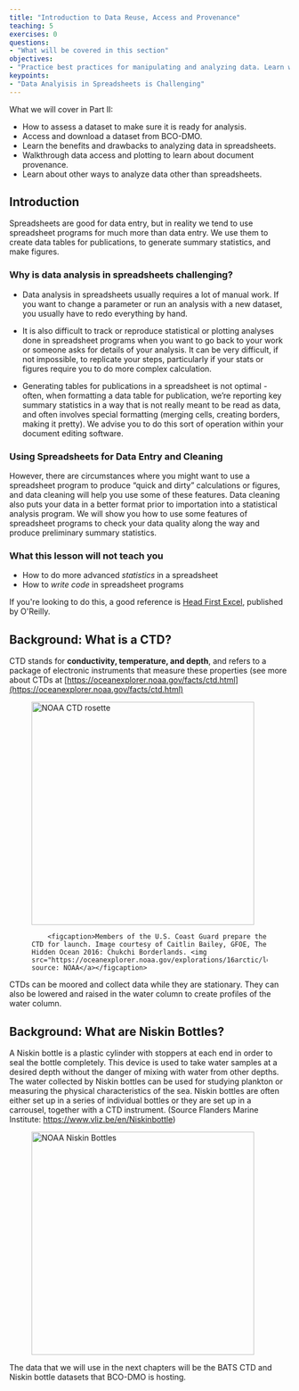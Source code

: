 ```yaml
---
title: "Introduction to Data Reuse, Access and Provenance"
teaching: 5
exercises: 0
questions:
- "What will be covered in this section"
objectives:
- "Practice best practices for manipulating and analyzing data. Learn what to look for in metadata to make sure a dataset is ready for analysis."
keypoints:
- "Data Analyisis in Spreadsheets is Challenging"
---
```


What we will cover in Part II:
- How to assess a dataset to make sure it is ready for analysis.
- Access and download a dataset from BCO-DMO.
- Learn the benefits and drawbacks to analyzing data in spreadsheets.
- Walkthrough data access and plotting to learn about document provenance.
- Learn about other ways to analyze data other than spreadsheets.

## Introduction

Spreadsheets are good for data entry, but in reality we tend to use spreadsheet programs for much more than data entry. We use them to create data tables for publications, to generate summary statistics, and make figures.

### Why is data analysis in spreadsheets challenging?

- Data analysis in spreadsheets usually requires a lot of manual work. If you want to change a parameter or run an analysis with a new dataset, you usually have to redo everything by hand. 
  
- It is also difficult to track or reproduce statistical or plotting analyses done in spreadsheet programs when you want to go back to your work or someone asks for details of your analysis. It can be very difficult, if not impossible, to replicate your steps, particularly if your 
  stats or figures require you to do more complex calculation.
  
- Generating tables for publications in a spreadsheet is not optimal - often, when formatting a data table for publication, we’re reporting key summary statistics in a way that is not really meant to
be read as data, and often involves special formatting (merging cells, creating borders, making it pretty). We advise you to do this sort of operation within your document editing software.

### Using Spreadsheets for Data Entry and Cleaning

However, there are circumstances where you might want to use a spreadsheet program to produce “quick and dirty” calculations or figures, and data  cleaning will help you use some of these features. Data cleaning also puts your data in a better format prior to importation into a  statistical analysis program. We will show you how to use some features of  spreadsheet programs to check your data quality along the way and produce  preliminary summary statistics.

### What this lesson will not teach you

- How to do more advanced *statistics* in a spreadsheet
- How to *write code* in spreadsheet programs

If you're looking to do this, a good reference is [Head First Excel](https://www.amazon.com/Head-First-Excel-learners-spreadsheets/dp/0596807694/), published by O'Reilly.

## Background: What is a CTD?

CTD stands for **conductivity, temperature, and depth**, and refers to a package of electronic instruments that measure these properties (see more about CTDs at  [https://oceanexplorer.noaa.gov/facts/ctd.html](https://oceanexplorer.noaa.gov/facts/ctd.html)


<figure>
        <img src="https://oceanexplorer.noaa.gov/explorations/16arctic/logs/july24/media/coastguardctd_hires.jpg" alt="NOAA CTD rosette" width="400px"/>

        <figcaption>Members of the U.S. Coast Guard prepare the CTD for launch. Image courtesy of Caitlin Bailey, GFOE, The Hidden Ocean 2016: Chukchi Borderlands. <img src="https://oceanexplorer.noaa.gov/explorations/16arctic/logs/july24/july24.html">Image source: NOAA</a></figcaption>
</figure>

CTDs can be moored and collect data while they are stationary. They can also be lowered and raised in the water column to create profiles of the water column.

## Background: What are Niskin Bottles?

A Niskin bottle is a plastic cylinder with stoppers at each end in order to seal the bottle completely. This device is used to take water  samples at a desired depth without the danger of mixing with water from  other depths. The water collected by Niskin bottles can be used for  studying plankton or measuring the physical characteristics of the sea.  Niskin bottles are often either set up in a series of individual bottles or they are set up in a carrousel, together with a CTD  instrument. (Source Flanders Marine Institute: https://www.vliz.be/en/Niskinbottle)



<figure>
        <img src="https://oceanexplorer.noaa.gov/explorations/13midatlantic/logs/may5/media/niskin-500.jpg" alt="NOAA Niskin Bottles" width="400px"/>
</figure>

The data that we will use in the next chapters will be the BATS CTD and Niskin bottle datasets that BCO-DMO is hosting. 
